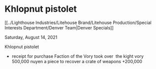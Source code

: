 # Khlopnut pistolet
[[../Lighthouse Industries/Litehouse Brand/Litehouse Production/Special Interests Department/Denver Team|Denver Specials]]

Saturday, August 14, 2021

Khlopnut pistolet
-   receipt for purchase
Faction of the Vory took over
 the kight vory
500,000 nuyen a piece to recover a crate of weapons
+200,000